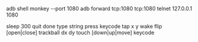 adb shell monkey --port 1080
adb forward tcp:1080 tcp:1080
telnet 127.0.0.1 1080

sleep 300
quit
done
type string
press keycode
tap x y
wake
flip [open|close]
trackball dx dy
touch [down|up|move] keycode
